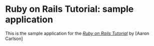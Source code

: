# Ruby on Rails Tutorial: sample application

This is the sample application for
the [*Ruby on Rails Tutorial*](http://railstutorial.org/)
by [Aaron Carlson]